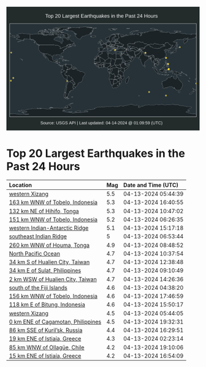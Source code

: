 ![Map](./map.png)

# Top 20 Largest Earthquakes in the Past 24 Hours

| Location | Mag | Date and Time (UTC) |
|:---|:---|:---|
| [western Xizang](https://earthquake.usgs.gov/earthquakes/eventpage/us7000mbuv) | 5.5 | 04-13-2024 05:44:39 |
| [163 km WNW of Tobelo, Indonesia](https://earthquake.usgs.gov/earthquakes/eventpage/us7000mbx7) | 5.3 | 04-13-2024 16:40:55 |
| [132 km NE of Hihifo, Tonga](https://earthquake.usgs.gov/earthquakes/eventpage/us7000mbw6) | 5.3 | 04-13-2024 10:47:02 |
| [151 km WNW of Tobelo, Indonesia](https://earthquake.usgs.gov/earthquakes/eventpage/us7000mbux) | 5.2 | 04-13-2024 06:26:35 |
| [western Indian-Antarctic Ridge](https://earthquake.usgs.gov/earthquakes/eventpage/us7000mbwy) | 5.1 | 04-13-2024 15:17:18 |
| [southeast Indian Ridge](https://earthquake.usgs.gov/earthquakes/eventpage/us7000mbuy) | 5 | 04-13-2024 06:53:44 |
| [260 km WNW of Houma, Tonga](https://earthquake.usgs.gov/earthquakes/eventpage/us7000mbv5) | 4.9 | 04-13-2024 08:48:52 |
| [North Pacific Ocean](https://earthquake.usgs.gov/earthquakes/eventpage/us7000mbw0) | 4.7 | 04-13-2024 10:37:54 |
| [34 km S of Hualien City, Taiwan](https://earthquake.usgs.gov/earthquakes/eventpage/us7000mbwf) | 4.7 | 04-13-2024 12:38:48 |
| [34 km E of Sulat, Philippines](https://earthquake.usgs.gov/earthquakes/eventpage/us7000mbvk) | 4.7 | 04-13-2024 09:10:49 |
| [2 km WSW of Hualien City, Taiwan](https://earthquake.usgs.gov/earthquakes/eventpage/us7000mbwq) | 4.7 | 04-13-2024 14:26:36 |
| [south of the Fiji Islands](https://earthquake.usgs.gov/earthquakes/eventpage/us7000mbun) | 4.6 | 04-13-2024 04:38:20 |
| [156 km WNW of Tobelo, Indonesia](https://earthquake.usgs.gov/earthquakes/eventpage/us7000mbxb) | 4.6 | 04-13-2024 17:46:59 |
| [118 km E of Bitung, Indonesia](https://earthquake.usgs.gov/earthquakes/eventpage/us7000mbx2) | 4.6 | 04-13-2024 15:50:17 |
| [western Xizang](https://earthquake.usgs.gov/earthquakes/eventpage/us7000mbuu) | 4.5 | 04-13-2024 05:44:05 |
| [0 km ENE of Cagamotan, Philippines](https://earthquake.usgs.gov/earthquakes/eventpage/us7000mbxz) | 4.5 | 04-13-2024 19:32:31 |
| [86 km SSE of Kuril’sk, Russia](https://earthquake.usgs.gov/earthquakes/eventpage/us7000mbx6) | 4.4 | 04-13-2024 16:29:51 |
| [19 km ENE of Istiaía, Greece](https://earthquake.usgs.gov/earthquakes/eventpage/us7000mbu8) | 4.3 | 04-13-2024 02:23:14 |
| [85 km WNW of Ollagüe, Chile](https://earthquake.usgs.gov/earthquakes/eventpage/us7000mbxq) | 4.2 | 04-13-2024 19:10:06 |
| [15 km ENE of Istiaía, Greece](https://earthquake.usgs.gov/earthquakes/eventpage/us7000mbxa) | 4.2 | 04-13-2024 16:54:09 |

